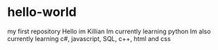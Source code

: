 # hello-world
my first repository
Hello im Killian
Im currently learning python
Im also currently learning c#, javascript, SQL, c++, html and css
